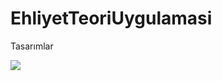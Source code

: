 # EhliyetTeoriUygulamasi
Tasarımlar

![](https://user-images.githubusercontent.com/23018621/51313584-f91a2900-1a5e-11e9-8786-03d38074aea5.png)
